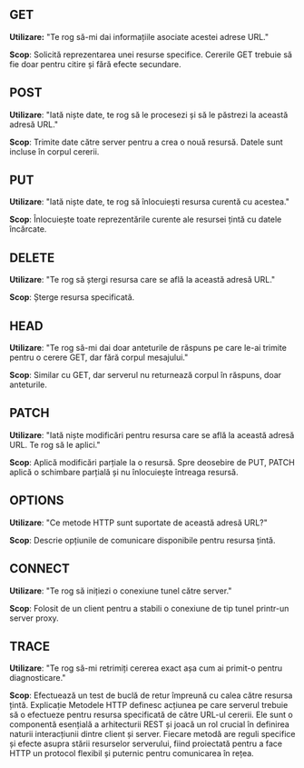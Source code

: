 ## GET
**Utilizare:** "Te rog să-mi dai informațiile asociate acestei adrese URL."

**Scop**: Solicită reprezentarea unei resurse specifice. Cererile GET trebuie să fie doar pentru citire și fără efecte secundare.
## POST
**Utilizare**: "Iată niște date, te rog să le procesezi și să le păstrezi la această adresă URL."

**Scop**: Trimite date către server pentru a crea o nouă resursă. Datele sunt incluse în corpul cererii.
## PUT
**Utilizare**: "Iată niște date, te rog să înlocuiești resursa curentă cu acestea."

**Scop**: Înlocuiește toate reprezentările curente ale resursei țintă cu datele încărcate.
## DELETE
**Utilizare**: "Te rog să ștergi resursa care se află la această adresă URL."

**Scop**: Șterge resursa specificată.
## HEAD
**Utilizare**: "Te rog să-mi dai doar anteturile de răspuns pe care le-ai trimite pentru o cerere GET, dar fără corpul mesajului."

**Scop**: Similar cu GET, dar serverul nu returnează corpul în răspuns, doar anteturile.
## PATCH
**Utilizare**: "Iată niște modificări pentru resursa care se află la această adresă URL. Te rog să le aplici."

**Scop**: Aplică modificări parțiale la o resursă. Spre deosebire de PUT, PATCH aplică o schimbare parțială și nu înlocuiește întreaga resursă.
## OPTIONS
**Utilizare**: "Ce metode HTTP sunt suportate de această adresă URL?"

**Scop**: Descrie opțiunile de comunicare disponibile pentru resursa țintă.
## CONNECT
**Utilizare**: "Te rog să inițiezi o conexiune tunel către server."

**Scop**: Folosit de un client pentru a stabili o conexiune de tip tunel printr-un server proxy.
## TRACE
**Utilizare**: "Te rog să-mi retrimiți cererea exact așa cum ai primit-o pentru diagnosticare."

**Scop**: Efectuează un test de buclă de retur împreună cu calea către resursa țintă.
Explicație
Metodele HTTP definesc acțiunea pe care serverul trebuie să o efectueze pentru resursa specificată de către URL-ul cererii. Ele sunt o componentă esențială a arhitecturii REST și joacă un rol crucial în definirea naturii interacțiunii dintre client și server. Fiecare metodă are reguli specifice și efecte asupra stării resurselor serverului, fiind proiectată pentru a face HTTP un protocol flexibil și puternic pentru comunicarea în rețea.